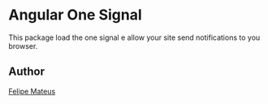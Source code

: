 
# Angular One Signal

This package load the one signal e allow your site send notifications to you browser.

## Author

[Felipe Mateus](https://felipemateus.com)
